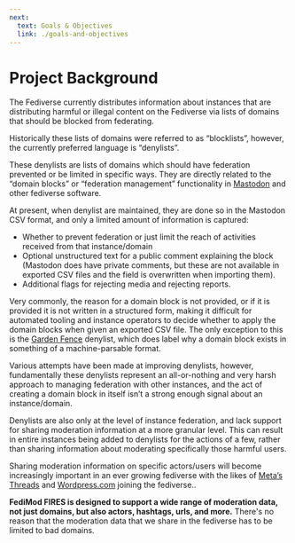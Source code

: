 ```yaml
---
next:
  text: Goals & Objectives
  link: ./goals-and-objectives
---
```

# Project Background

The Fediverse currently distributes information about instances that are distributing harmful or illegal content on the Fediverse via lists of domains that should be blocked from federating.

Historically these lists of domains were referred to as “blocklists”, however, the currently preferred language is “denylists”.

These denylists are lists of domains which should have federation prevented or be limited in specific ways. They are directly related to the “domain blocks” or “federation management” functionality in [Mastodon](https://joinmastodon.org/) and other fediverse software.

At present, when denylist are maintained, they are done so in the Mastodon CSV format, and only a limited amount of information is captured:

- Whether to prevent federation or just limit the reach of activities received from that instance/domain
- Optional unstructured text for a public comment explaining the block (Mastodon does have private comments, but these are not available in exported CSV files and the field is overwritten when importing them).
- Additional flags for rejecting media and rejecting reports.

Very commonly, the reason for a domain block is not provided, or if it is provided it is not written in a structured form, making it difficult for automated tooling and instance operators to decide whether to apply the domain blocks when given an exported CSV file. The only exception to this is the [Garden Fence](https://gardenfence.github.io/) denylist, which does label why a domain block exists in something of a machine-parsable format.

Various attempts have been made at improving denylists, however, fundamentally these denylists represent an all-or-nothing and very harsh approach to managing federation with other instances, and the act of creating a domain block in itself isn’t a strong enough signal about an instance/domain.

Denylists are also only at the level of instance federation, and lack support for sharing moderation information at a more granular level. This can result in entire instances being added to denylists for the actions of a few, rather than sharing information about moderating specifically those harmful users.

Sharing moderation information on specific actors/users will become increasingly important in an ever growing fediverse with the likes of [Meta’s](https://about.meta.com/) [Threads](https://threads.net) and [Wordpress.com](https://wordpress.com) joining the fediverse..

**FediMod FIRES is designed to support a wide range of moderation data, not just domains, but also actors, hashtags, urls, and more.** There's no reason that the moderation data that we share in the fediverse has to be limited to bad domains.
